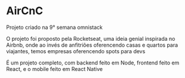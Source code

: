 # AirCnC
Projeto criado na 9° semana omnistack

O projeto foi proposto pela Rocketseat, uma ideia genial inspirada no Airbnb, onde ao invés de anfitriões oferencendo casas e quartos para viajantes, temos empresas oferencendo spots para devs

É um projeto completo, com backend feito em Node, frontend feito em React, e o mobile feito em React Native
